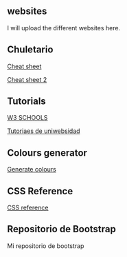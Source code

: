 ## websites
I will upload the different websites here.

## Chuletario
<a href = "https://github.com/Rafael2026/websites/blob/main/EMMET%20chuletario.pdf">
  <p>Cheat sheet</p>
</a>

<a href = "https://coderslink.com/talento/blog/ahorra-tiempo-al-escribir-codigo-html-en-visual-studio-code-utilizando-emmet/">
  <p>Cheat sheet 2</p>
</a>

## Tutorials
<a href = "https://www.w3schools.com/">
  <p>W3 SCHOOLS</p>
</a>

<a href = "https://uniwebsidad.com/">
  <p>Tutoriaes de uniwebsidad</p>
</a>

## Colours generator
<a href = "https://colorschemedesigner.com/csd-3.5/">
  <p>Generate colours</p>
</a>

## CSS Reference
<a href = "https://lenguajecss.com/css/">
  <p>CSS reference</p>
</a>

## Repositorio de Bootstrap
<p>Mi repositorio de bootstrap</p>
